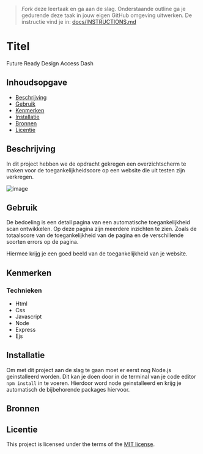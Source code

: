 > _Fork_ deze leertaak en ga aan de slag. Onderstaande outline ga je gedurende deze taak in jouw eigen GitHub omgeving uitwerken. De instructie vind je in: [docs/INSTRUCTIONS.md](docs/INSTRUCTIONS.md)

# Titel
Future Ready Design Access Dash

## Inhoudsopgave

  * [Beschrijving](#beschrijving)
  * [Gebruik](#gebruik)
  * [Kenmerken](#kenmerken)
  * [Installatie](#installatie)
  * [Bronnen](#bronnen)
  * [Licentie](#licentie)

## Beschrijving
In dit project hebben we de opdracht gekregen een overzichtscherm te maken voor de toegankelijkheidscore op een website die uit testen zijn verkregen. 

![image](https://github.com/koeenm/sprint-12-proof-of-concept/assets/144009715/d6aa32a8-9f47-4d75-b280-55a8aabf0253)

<!-- Bij Beschrijving staat kort beschreven wat voor project het is en wat je hebt gemaakt -->
<!-- Voeg een mooie poster visual toe 📸 -->
<!-- Voeg een link toe naar Github Pages 🌐-->

## Gebruik
De bedoeling is een detail pagina van een automatische toegankelijkheid scan ontwikkelen. Op deze pagina zijn meerdere inzichten te zien. Zoals de totaalscore van de toegankelijkheid van de pagina en de verschillende soorten errors op de pagina. 

Hiermee krijg je een goed beeld van de toegankelijkheid van je website.
<!-- Bij Gebruik staat de user story, hoe het werkt en wat je er mee kan. -->

## Kenmerken
### Technieken
- Html
- Css
- Javascript
- Node
- Express
- Ejs
<!-- Bij Kenmerken staat welke technieken zijn gebruikt en hoe. Wat is de HTML structuur? Wat zijn de belangrijkste dingen in CSS? Wat is er met JS gedaan en hoe? Misschien heb je iets met NodeJS gedaan, of heb je een framwork of library gebruikt? -->

## Installatie
Om met dit project aan de slag te gaan moet er eerst nog Node.js geinstalleerd worden. Dit kan je doen door in de terminal van je code editor `npm install` in te voeren. Hierdoor word node geinstalleerd en krijg je automatisch de bijbehorende packages hiervoor. 
<!-- Bij Instalatie staat hoe een andere developer aan jouw repo kan werken -->

## Bronnen

## Licentie

This project is licensed under the terms of the [MIT license](./LICENSE).
